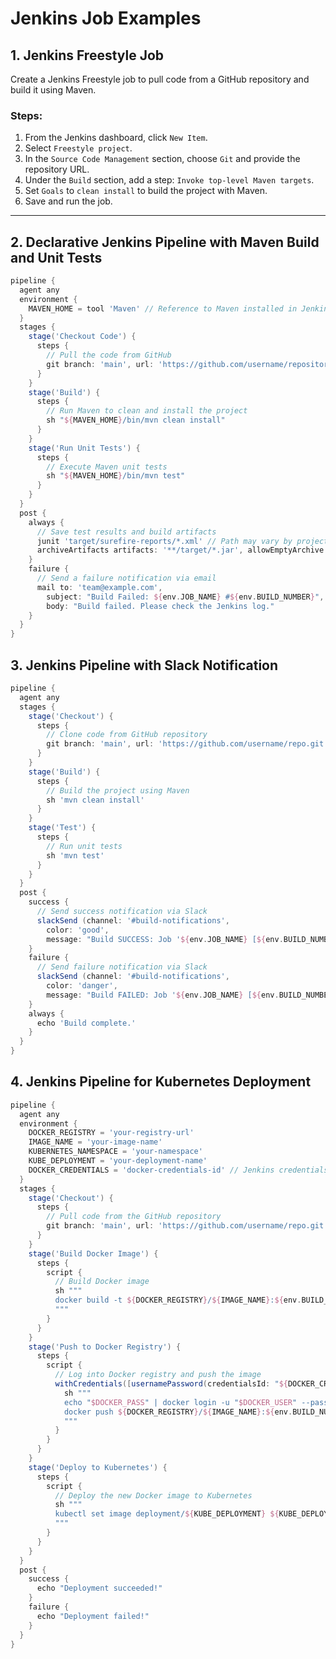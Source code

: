 # Jenkins Job Examples

## 1. Jenkins Freestyle Job
Create a Jenkins Freestyle job to pull code from a GitHub repository and build it using Maven.

### Steps:
1. From the Jenkins dashboard, click `New Item`.
2. Select `Freestyle project`.
3. In the `Source Code Management` section, choose `Git` and provide the repository URL.
4. Under the `Build` section, add a step: `Invoke top-level Maven targets`.
5. Set `Goals` to `clean install` to build the project with Maven.
6. Save and run the job.

---

## 2. Declarative Jenkins Pipeline with Maven Build and Unit Tests

```groovy
pipeline { 
  agent any 
  environment { 
    MAVEN_HOME = tool 'Maven' // Reference to Maven installed in Jenkins 
  } 
  stages { 
    stage('Checkout Code') { 
      steps { 
        // Pull the code from GitHub
        git branch: 'main', url: 'https://github.com/username/repository.git' 
      } 
    } 
    stage('Build') { 
      steps { 
        // Run Maven to clean and install the project
        sh "${MAVEN_HOME}/bin/mvn clean install" 
      } 
    } 
    stage('Run Unit Tests') { 
      steps { 
        // Execute Maven unit tests
        sh "${MAVEN_HOME}/bin/mvn test" 
      } 
    } 
  } 
  post { 
    always { 
      // Save test results and build artifacts
      junit 'target/surefire-reports/*.xml' // Path may vary by project structure 
      archiveArtifacts artifacts: '**/target/*.jar', allowEmptyArchive: true 
    } 
    failure { 
      // Send a failure notification via email
      mail to: 'team@example.com', 
        subject: "Build Failed: ${env.JOB_NAME} #${env.BUILD_NUMBER}", 
        body: "Build failed. Please check the Jenkins log." 
    } 
  } 
}
```
## 3. Jenkins Pipeline with Slack Notification

```groovy
pipeline { 
  agent any 
  stages { 
    stage('Checkout') { 
      steps { 
        // Clone code from GitHub repository
        git branch: 'main', url: 'https://github.com/username/repo.git' 
      } 
    } 
    stage('Build') { 
      steps { 
        // Build the project using Maven
        sh 'mvn clean install' 
      } 
    } 
    stage('Test') { 
      steps { 
        // Run unit tests
        sh 'mvn test' 
      } 
    } 
  } 
  post { 
    success { 
      // Send success notification via Slack
      slackSend (channel: '#build-notifications',  
        color: 'good',  
        message: "Build SUCCESS: Job '${env.JOB_NAME} [${env.BUILD_NUMBER}]' (<${env.BUILD_URL}|Open>)") 
    } 
    failure { 
      // Send failure notification via Slack
      slackSend (channel: '#build-notifications',  
        color: 'danger',  
        message: "Build FAILED: Job '${env.JOB_NAME} [${env.BUILD_NUMBER}]' (<${env.BUILD_URL}|Open>)")
    } 
    always { 
      echo 'Build complete.' 
    } 
  } 
}
```
## 4. Jenkins Pipeline for Kubernetes Deployment

```groovy
pipeline { 
  agent any 
  environment { 
    DOCKER_REGISTRY = 'your-registry-url' 
    IMAGE_NAME = 'your-image-name' 
    KUBERNETES_NAMESPACE = 'your-namespace' 
    KUBE_DEPLOYMENT = 'your-deployment-name' 
    DOCKER_CREDENTIALS = 'docker-credentials-id' // Jenkins credentials for Docker registry
  } 
  stages { 
    stage('Checkout') { 
      steps { 
        // Pull code from the GitHub repository
        git branch: 'main', url: 'https://github.com/username/repo.git' 
      } 
    } 
    stage('Build Docker Image') { 
      steps { 
        script { 
          // Build Docker image
          sh """ 
          docker build -t ${DOCKER_REGISTRY}/${IMAGE_NAME}:${env.BUILD_NUMBER} . 
          """ 
        } 
      } 
    } 
    stage('Push to Docker Registry') { 
      steps { 
        script { 
          // Log into Docker registry and push the image
          withCredentials([usernamePassword(credentialsId: "${DOCKER_CREDENTIALS}", passwordVariable: 'DOCKER_PASS', usernameVariable: 'DOCKER_USER')]) { 
            sh """ 
            echo "$DOCKER_PASS" | docker login -u "$DOCKER_USER" --password-stdin ${DOCKER_REGISTRY} 
            docker push ${DOCKER_REGISTRY}/${IMAGE_NAME}:${env.BUILD_NUMBER} 
            """ 
          } 
        } 
      } 
    } 
    stage('Deploy to Kubernetes') { 
      steps { 
        script { 
          // Deploy the new Docker image to Kubernetes
          sh """ 
          kubectl set image deployment/${KUBE_DEPLOYMENT} ${KUBE_DEPLOYMENT}=${DOCKER_REGISTRY}/${IMAGE_NAME}:${env.BUILD_NUMBER} --namespace=${KUBERNETES_NAMESPACE} 
          """ 
        } 
      } 
    } 
  } 
  post { 
    success { 
      echo "Deployment succeeded!" 
    } 
    failure { 
      echo "Deployment failed!" 
    } 
  } 
}
```
